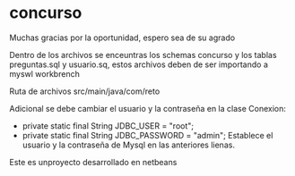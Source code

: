 # concurso
Muchas gracias por la oportunidad, espero sea de su agrado

Dentro de los archivos se enceuntras los schemas concurso y los tablas preguntas.sql y usuario.sq, estos archivos deben de ser importando a myswl workbrench 

Ruta de archivos src/main/java/com/reto

Adicional se debe cambiar el usuario y la contraseña en la clase Conexion:
*   private static final String JDBC_USER = "root";
*   private static final String JDBC_PASSWORD = "admin";
Establece el usuario y la contraseña de Mysql en las anteriores lienas.

Este es unproyecto desarrollado en netbeans
